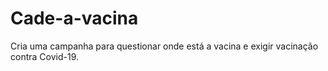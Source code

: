 # Cade-a-vacina
Cria uma campanha para questionar onde está a vacina e exigir vacinação contra Covid-19.
